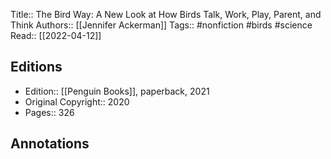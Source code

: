 Title:: The Bird Way: A New Look at How Birds Talk, Work, Play, Parent, and Think
Authors:: [[Jennifer Ackerman]]
Tags:: #nonfiction #birds #science 
Read:: [[2022-04-12]]

## Editions
- Edition:: [[Penguin Books]], paperback, 2021
- Original Copyright:: 2020
- Pages:: 326

## Annotations
